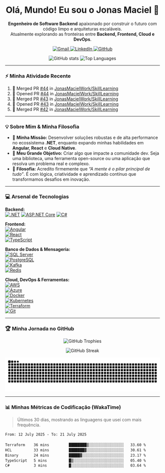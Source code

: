 <div align="center">

# Olá, Mundo! Eu sou o Jonas Maciel 🤘

**Engenheiro de Software Backend** apaixonado por construir o futuro com código limpo e arquiteturas escaláveis.<br>
Atualmente explorando as fronteiras entre <strong>Backend, Frontend, Cloud e DevOps</strong>.

<p>
  <a href="mailto:jonasmacielwork@gmail.com" target="_blank">
    <img src="https://img.shields.io/badge/Gmail-D14836?style=for-the-badge&logo=gmail&logoColor=white" alt="Gmail"/>
  </a>
  <a href="https://www.linkedin.com/in/jonas-maciell/" target="_blank">
    <img src="https://img.shields.io/badge/LinkedIn-0077B5?style=for-the-badge&logo=linkedin&logoColor=white" alt="LinkedIn"/>
  </a>
  <a href="https://github.com/JonasMacielWork" target="_blank">
    <img src="https://img.shields.io/badge/GitHub-181717?style=for-the-badge&logo=github&logoColor=white" alt="GitHub"/>
  </a>
</p>

</div>

<p align="center">
  <img height="170px" src="https://github-readme-stats.vercel.app/api?username=JonasMacielWork&show_icons=true&theme=tokyonight&include_all_commits=true&count_private=true" alt="GitHub stats" />
  <img height="170px" src="https://github-readme-stats.vercel.app/api/top-langs/?username=JonasMacielWork&layout=compact&langs_count=8&theme=tokyonight" alt="Top Languages" />
</p>

---

### ⚡ Minha Atividade Recente

<!--START_SECTION:activity-->
1. 🎉 Merged PR [#44](https://github.com/JonasMacielWork/SkillLearning/pull/44) in [JonasMacielWork/SkillLearning](https://github.com/JonasMacielWork/SkillLearning)
2. 💪 Opened PR [#44](https://github.com/JonasMacielWork/SkillLearning/pull/44) in [JonasMacielWork/SkillLearning](https://github.com/JonasMacielWork/SkillLearning)
3. 🎉 Merged PR [#43](https://github.com/JonasMacielWork/SkillLearning/pull/43) in [JonasMacielWork/SkillLearning](https://github.com/JonasMacielWork/SkillLearning)
4. 💪 Opened PR [#43](https://github.com/JonasMacielWork/SkillLearning/pull/43) in [JonasMacielWork/SkillLearning](https://github.com/JonasMacielWork/SkillLearning)
5. 🎉 Merged PR [#42](https://github.com/JonasMacielWork/SkillLearning/pull/42) in [JonasMacielWork/SkillLearning](https://github.com/JonasMacielWork/SkillLearning)
<!--END_SECTION:activity-->

---

### 💡 Sobre Mim & Minha Filosofia

- 🚀 **Minha Missão:** Desenvolver soluções robustas e de alta performance no ecossistema **.NET**, enquanto expando minhas habilidades em **Angular, React** e **Cloud Native**.
- 🎯 **Meu Grande Objetivo:** Criar algo que impacte a comunidade dev. Seja uma biblioteca, uma ferramenta open-source ou uma aplicação que resolva um problema real e complexo.
- 🧠 **Filosofia:** Acredito firmemente que *“A mente é o pilar principal de tudo”*. É com lógica, criatividade e aprendizado contínuo que transformamos desafios em inovação.

---

### 💻 Arsenal de Tecnologias

**Backend:**  
[![.NET](https://img.shields.io/badge/.NET-512BD4?style=for-the-badge&logo=dotnet&logoColor=white)](https://dotnet.microsoft.com/) 
[![ASP.NET Core](https://img.shields.io/badge/ASP.NET-512BD4?style=for-the-badge&logo=.net&logoColor=white)](https://docs.microsoft.com/en-us/aspnet/core/) 
[![C#](https://img.shields.io/badge/C%23-239120?style=for-the-badge&logo=c-sharp&logoColor=white)](https://docs.microsoft.com/en-us/dotnet/csharp/)

**Frontend:**  
[![Angular](https://img.shields.io/badge/Angular-DD0031?style=for-the-badge&logo=angular&logoColor=white)](https://angular.io)  
[![React](https://img.shields.io/badge/React-20232A?style=for-the-badge&logo=react&logoColor=61DAFB)](https://reactjs.org/)  
[![TypeScript](https://img.shields.io/badge/TypeScript-007ACC?style=for-the-badge&logo=typescript&logoColor=white)](https://www.typescriptlang.org/)

**Banco de Dados & Mensageria:**  
[![SQL Server](https://img.shields.io/badge/SQL_Server-CC2927?style=for-the-badge&logo=microsoft-sql-server&logoColor=white)](https://www.microsoft.com/en-us/sql-server)  
[![PostgreSQL](https://img.shields.io/badge/PostgreSQL-316192?style=for-the-badge&logo=postgresql&logoColor=white)](https://www.postgresql.org)  
[![Kafka](https://img.shields.io/badge/Apache_Kafka-231F20?style=for-the-badge&logo=apachekafka&logoColor=white)](https://kafka.apache.org/)  
[![Redis](https://img.shields.io/badge/redis-%23DD0031.svg?style=for-the-badge&logo=redis&logoColor=white)](https://redis.io)

**Cloud, DevOps & Ferramentas:**  
[![AWS](https://img.shields.io/badge/AWS-232F3E?style=for-the-badge&logo=amazon-aws&logoColor=white)](https://aws.amazon.com)  
[![Azure](https://img.shields.io/badge/azure-%230072C6.svg?style=for-the-badge&logo=microsoftazure&logoColor=white)](https://azure.microsoft.com/en-in/)  
[![Docker](https://img.shields.io/badge/docker-%230db7ed.svg?style=for-the-badge&logo=docker&logoColor=white)](https://www.docker.com/)  
[![Kubernetes](https://img.shields.io/badge/kubernetes-%23326ce5.svg?style=for-the-badge&logo=kubernetes&logoColor=white)](https://kubernetes.io)  
[![Terraform](https://img.shields.io/badge/terraform-%235835CC.svg?style=for-the-badge&logo=terraform&logoColor=white)](https://www.terraform.io/)  
[![Git](https://img.shields.io/badge/git-%23F05033.svg?style=for-the-badge&logo=git&logoColor=white)](https://git-scm.com/)

---

### 🏆 Minha Jornada no GitHub

<p align="center">
  <img src="https://github-profile-trophy.vercel.app/?username=JonasMacielWork&theme=dracula&row=1&column=7" alt="GitHub Trophies" />
</p>

<p align="center">
  <img src="https://github-readme-streak-stats.herokuapp.com?user=JonasMacielWork&theme=tokyonight&hide_border=true&date_format=M%20j%5B%2C%20Y%5D" alt="GitHub Streak" />
</p>

<p align="center">
  <picture>
    <source media="(prefers-color-scheme: dark)" srcset="https://raw.githubusercontent.com/JonasMacielWork/JonasMacielWork/output/github-contribution-grid-snake-dark.svg" />
    <source media="(prefers-color-scheme: light)" srcset="https://raw.githubusercontent.com/JonasMacielWork/JonasMacielWork/output/github-contribution-grid-snake.svg" />
    <img alt="GitHub Contribution Snake" src="https://raw.githubusercontent.com/JonasMacielWork/JonasMacielWork/output/github-contribution-grid-snake.svg" />
  </picture>
</p>

---

### 📊 Minhas Métricas de Codificação (WakaTime)

> Últimos 30 dias, mostrando as linguagens que usei com mais frequência.

<!--START_SECTION:waka-->

```txt
From: 12 July 2025 - To: 21 July 2025

Terraform    36 mins         ████████▒░░░░░░░░░░░░░░░░   33.60 %
HCL          33 mins         ███████▓░░░░░░░░░░░░░░░░░   30.61 %
Binary       24 mins         █████▓░░░░░░░░░░░░░░░░░░░   23.17 %
TypeScript   5 mins          █▒░░░░░░░░░░░░░░░░░░░░░░░   05.40 %
C#           3 mins          █░░░░░░░░░░░░░░░░░░░░░░░░   03.64 %
```

<!--END_SECTION:waka-->
